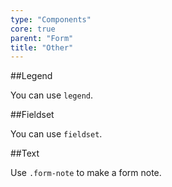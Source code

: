 ```yaml
---
type: "Components"
core: true
parent: "Form"
title: "Other"
---
```


##Legend

You can use `legend`.

<demo>
  <demovanilla src="vanilla/core/form/legend">
  </demovanilla>
</demo>

##Fieldset

You can use `fieldset`.

<demo>
  <demovanilla src="vanilla/core/form/fieldset">
  </demovanilla>
</demo>

##Text

Use `.form-note` to make a form note.

<demo>
  <demovanilla src="vanilla/core/form/text">
  </demovanilla>
</demo>

